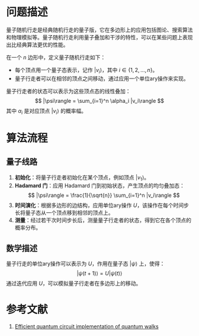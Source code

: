 # 问题描述

量子随机行走是经典随机行走的量子版，它在多边形上的应用包括图论、搜索算法和物理模拟等。量子随机行走利用量子叠加和干涉的特性，可以在某些问题上表现出比经典算法更优的性能。

在一个 $n$ 边形中，定义量子随机行走如下：
- 每个顶点用一个量子态表示，记作 $|v_i\rangle$，其中 $i \in \{1, 2, \ldots, n\}$。
- 量子行走者可以在相邻的顶点之间移动，通过应用一个单位ary操作来实现。

量子行走者的状态可以表示为这些顶点态的线性叠加：
$$
|\psi\rangle = \sum_{i=1}^n \alpha_i |v_i\rangle
$$
其中 $\alpha_i$ 是对应顶点 $|v_i\rangle$ 的概率幅。

# 算法流程

## 量子线路

1. **初始化**：将量子行走者初始化在某个顶点，例如顶点 $|v_1\rangle$。
2. **Hadamard 门**：应用 Hadamard 门到初始状态，产生顶点的均匀叠加态：
$$
|\psi\rangle = \frac{1}{\sqrt{n}} \sum_{i=1}^n |v_i\rangle
$$
3. **时间演化**：根据多边形的边结构，应用单位ary操作 $U$，该操作在每个时间步长将量子态从一个顶点移到相邻的顶点上。
4. **测量**：经过若干次时间步长后，测量量子行走者的状态，得到它在各个顶点的概率分布。

## 数学描述

量子行走的单位ary操作可以表示为 $U$，作用在量子态 $|\psi\rangle$ 上，使得：
$$
|\psi(t+1)\rangle = U |\psi(t)\rangle
$$
通过迭代应用 $U$，可以模拟量子行走者在多边形上的移动。

# 参考文献
1. [Efficient quantum circuit implementation of quantum walks](https://arxiv.org/pdf/0706.0304)

<!-- # 

对量子随机行走的测量结果进行经典处理，可以用来解决图遍历、搜索和优化等问题。通过多次运行量子线路，并统计测量结果，可以得到量子行走者在多边形各顶点上的概率分布，从而分析量子行走的特性。 -->
